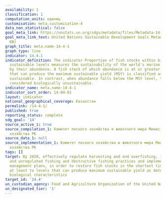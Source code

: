 ```yaml
---
availability: 1
classification: 1
computation_units: единиц
customisation: meta.customisation-4
data_non_statistical: false
goal_meta_link: https://unstats.un.org/sdgs/metadata/files/Metadata-14-04-01.pdf
goal_meta_link_text: United Nations Sustainable Development Goals Metadata (PDF 370
  KB)
graph_title: meta.name-14-4-1
graph_type: line
indicator: 14.4.1
indicator_definition: The indicator Proportion of fish stocks within biologically
  sustainable levels measures the sustainability of the world's marine capture fisheries
  by their abundance. A fish stock of which abundance is at or greater than the level,
  that can produce the maximum sustainable yield (MSY) is classified as biologically
  sustainable. In contrast, when abundance falls below the MSY level, the stock is
  considered biologically unsustainable.
indicator_name: meta.name-14-4-1
indicator_sort_order: 14-04-01
layout: indicator
national_geographical_coverage: Казахстан
permalink: /14-4-1/
published: true
reporting_status: complete
sdg_goal: '14'
source_active_1: true
source_compilation_1: Комитет лесного хозяйства и животного мира Министерства сельского
  хозяйства РК
source_data_1: null
source_implementation_1: Комитет лесного хозяйства и животного мира Министерства сельского
  хозяйства РК
tags: []
target: By 2020, effectively regulate harvesting and end overfishing, illegal, unreported
  and unregulated fishing and destructive fishing practices and implement science-based
  management plans, in order to restore fish stocks in the shortest time feasible,
  at least to levels that can produce maximum sustainable yield as determined by their
  biological characteristics
target_id: '14.4'
un_custodian_agency: Food and Agriculture Organization of the United Nations (FAO)
un_designated_tier: '1'
---
```

